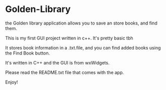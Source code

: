 # Golden-Library
the Golden library application allows you to save an store books, and find them.

This is my first GUI project written in c++.
It's pretty basic tbh

It stores book information in a .txt.file, and you can find added books using the Find Book button.

It's written in C++ and the GUI is from wxWidgets.

Please read the README.txt file that comes with the app.

Enjoy!
